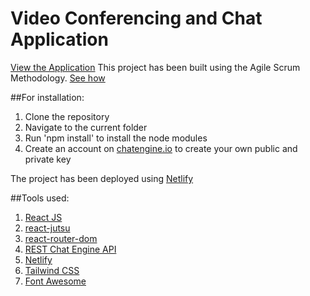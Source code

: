 # Video Conferencing and Chat Application

[View the Application](https://video-call-and-chat.netlify.app/)
This project has been built using the Agile Scrum Methodology. [See how](https://trello.com/b/53V1bzJz/engage-agile-board)

##For installation:
1. Clone the repository
2. Navigate to the current folder
3. Run 'npm install' to install the node modules
4. Create an account on [chatengine.io](https://chatengine.io/) to create your own public and private key

The project has been deployed using [Netlify](https://www.netlify.com/)

##Tools used:
1. [React JS](https://reactjs.org/)
2. [react-jutsu](https://www.npmjs.com/package/react-jutsu)
3. [react-router-dom](https://www.npmjs.com/package/react-router-dom)
4. [REST Chat Engine API](https://rest.chatengine.io/)
5. [Netlify](https://www.netlify.com/)
6. [Tailwind CSS](https://tailwindcss.com/) 
7. [Font Awesome](https://fontawesome.com/)
